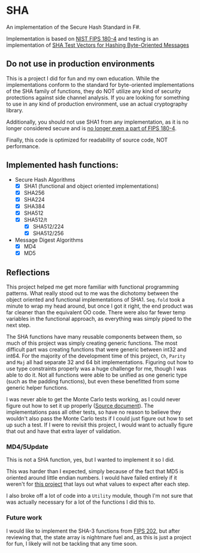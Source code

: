 # SHA
An implementation of the Secure Hash Standard in F#.

Implementation is based on [NIST FIPS 180-4](https://csrc.nist.gov/pubs/fips/180-4/upd1/final) and testing is an implementation of [SHA Test Vectors for Hashing Byte-Oriented Messages](https://csrc.nist.gov/projects/cryptographic-algorithm-validation-program/secure-hashing)

## Do not use in production environments
This is a project I did for fun and my own education. While the implementations conform to the standard for byte-oriented implementations of the SHA family of functions, they do NOT utilize any kind of security protections against side channel analysis. If you are looking for something to use in any kind of production environment, use an actual cryptography library.

Additionally, you should not use SHA1 from any implementation, as it is no longer considered secure and is [no longer even a part of FIPS 180-4](https://csrc.nist.gov/news/2023/decision-to-revise-fips-180-4).

Finally, this code is optimized for readability of source code, NOT performance.

## Implemented hash functions:

- Secure Hash Algorithms
    - [x] SHA1 (functional and object oriented implementations)
    - [x] SHA256
    - [x] SHA224
    - [x] SHA384
    - [x] SHA512
    - [x] SHA512/t
      - [x] SHA512/224
      - [x] SHA512/256
- Message Digest Algorithms
    - [x] MD4
    - [x] MD5

## Reflections

This project helped me get more familiar with functional programming patterns. What really stood out to me was the dichotomy between the object oriented and functional implementations of SHA1. `Seq.fold` took a minute to wrap my head around, but once I got it right, the end product was far cleaner than the equivalent OO code. There were also far fewer temp variables in the functional approach, as everything was simply piped to the next step.

The SHA functions have many reusable components between them, so much of this project was simply creating generic functions. The most difficult part was creating functions that were generic between int32 and int64. For the majority of the development time of this project, `Ch`, `Parity` and `Maj` all had separate 32 and 64 bit implementations. Figuring out how to use type constraints properly was a huge challenge for me, though I was able to do it. Not all functions were able to be unified as one generic type (such as the padding functions), but even these benefitted from some generic helper functions.

I was never able to get the Monte Carlo tests working, as I could never figure out how to set it up properly ([Source document](https://csrc.nist.gov/csrc/media/projects/cryptographic-algorithm-validation-program/documents/shs/shavs.pdf)). The implementations pass all other tests, so have no reason to believe they wouldn't also pass the Monte Carlo tests if I could just figure out how to set up such a test. If I were to revisit this project, I would want to actually figure that out and have that extra layer of validation.

### MD4/5Update

This is not a SHA function, yes, but I wanted to implement it so I did.

This was harder than I expected, simply because of the fact that MD5 is oriented around little endian numbers. I would have failed entirely if it weren't for [this project](https://github.com/MrBlackk/md5_sha256-512_debugger) that lays out what values to expect after each step.

I also broke off a lot of code into a `Utility` module, though I'm not sure that was actually necessary for a lot of the functions I did this to.

### Future work

I would like to implement the SHA-3 functions from [FIPS 202](https://csrc.nist.gov/pubs/fips/202/final), but after reviewing that, the state array is nightmare fuel and, as this is just a project for fun, I likely will not be tackling that any time soon.